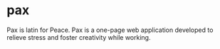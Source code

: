 # pax

Pax is latin for Peace. Pax is a one-page web application developed to relieve stress and foster creativity while working.
